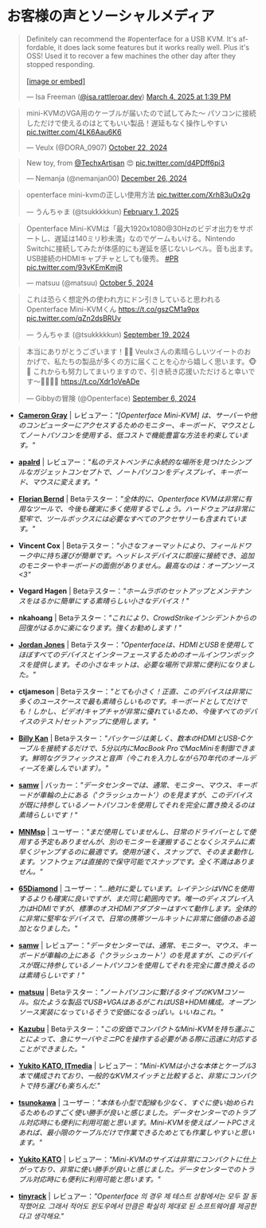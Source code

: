 # お客様の声とソーシャルメディア

<script async src="https://platform.twitter.com/widgets.js" charset="utf-8"></script>
<script async src="https://embed.bsky.app/static/embed.js" charset="utf-8"></script>

<link rel="stylesheet" href="../../../../assets/stylesheets/social-posts.css">
<script src="../../../../assets/javascripts/social-posts.js"></script>

<div class="social-posts-container" id="socialPostsContainer">
    <div class="social-post-item loading" data-lazy="true">
        <blockquote class="bluesky-embed" data-bluesky-uri="at://did:plc:hqzak33sft3uec37owhqhy6a/app.bsky.feed.post/3ljjqt4ak222z" data-bluesky-cid="bafyreicr2shamdzukdzybigmuaclqvvm7hbsiaxznkufsu56tzvu42l2dm" data-bluesky-embed-color-mode="system"><p lang="en">Definitely can recommend the #openterface for a USB KVM. It&#x27;s affordable, it does lack some features but it works really well. Plus it&#x27;s OSS! Used it to recover a few machines the other day after they stopped responding.<br><br><a href="https://bsky.app/profile/did:plc:hqzak33sft3uec37owhqhy6a/post/3ljjqt4ak222z?ref_src=embed">[image or embed]</a></p>&mdash; Isa Freeman (<a href="https://bsky.app/profile/did:plc:hqzak33sft3uec37owhqhy6a?ref_src=embed">@isa.rattleroar.dev</a>) <a href="https://bsky.app/profile/did:plc:hqzak33sft3uec37owhqhy6a/post/3ljjqt4ak222z?ref_src=embed">March 4, 2025 at 1:39 PM</a>
        </blockquote>
    </div>
    <div class="social-post-item loading" data-lazy="true">
        <blockquote class="twitter-tweet"><p lang="ja" dir="ltr">mini-KVMのVGA用のケーブルが届いたので試してみた〜 パソコンに接続しただけで使えるのはとてもいい製品！遅延もなく操作しやすい <a href="https://t.co/4LK6Aau6K6">pic.twitter.com/4LK6Aau6K6</a></p>&mdash; Veulx (@DORA_0907) <a href="https://twitter.com/DORA_0907/status/1848736698647351337?ref_src=twsrc%5Etfw">October 22, 2024</a>
        </blockquote>
    </div>
    <div class="social-post-item loading" data-lazy="true">
        <blockquote class="twitter-tweet">
            <p lang="en" dir="ltr">New toy, from <a href="https://twitter.com/TechxArtisan?ref_src=twsrc%5Etfw">@TechxArtisan</a> 😍 <a href="https://t.co/d4PDff6pi3">pic.twitter.com/d4PDff6pi3</a></p>&mdash; Nemanja (@nemanjan00) <a href="https://twitter.com/nemanjan00/status/1872243307839103175?ref_src=twsrc%5Etfw">December 26, 2024</a>
        </blockquote>
    </div>
    <div class="social-post-item loading" data-lazy="true">
        <blockquote class="twitter-tweet">
            <p lang="ja" dir="ltr">openterface mini-kvmの正しい使用方法 <a href="https://t.co/Xrh83uOx2g">pic.twitter.com/Xrh83uOx2g</a></p>&mdash; うんちゃま (@tsukkkkkun) <a href="https://twitter.com/tsukkkkkun/status/1885503399095132621?ref_src=twsrc%5Etfw">February 1, 2025</a>
        </blockquote>
    </div>
    <div class="social-post-item loading" data-lazy="true">
        <blockquote class="twitter-tweet">
            <p lang="ja" dir="ltr">Openterface Mini-KVMは「最大1920x1080@30Hzのビデオ出力をサポートし、遅延は140ミリ秒未満」なのでゲームもいける。Nintendo Switchに接続してみたが体感的にも遅延を感じないレベル。音も出ます。USB接続のHDMIキャプチャとしても優秀。 <a href="https://twitter.com/hashtag/PR?src=hash&amp;ref_src=twsrc%5Etfw">#PR</a> <a href="https://t.co/93vKEmKmjR">pic.twitter.com/93vKEmKmjR</a></p>
            &mdash; matsuu (@matsuu) <a href="https://twitter.com/matsuu/status/1842440088229478435?ref_src=twsrc%5Etfw">October 5, 2024</a>
        </blockquote>
    </div>
    <div class="social-post-item loading" data-lazy="true">
        <blockquote class="twitter-tweet">
            <p lang="ja" dir="ltr">これは恐らく想定外の使われ方にドン引きしていると思われるOpenterface Mini-KVMくん <a href="https://t.co/gszCM1a9px">https://t.co/gszCM1a9px</a> <a href="https://t.co/qZn2dsBRUv">pic.twitter.com/qZn2dsBRUv</a></p>
            &mdash; うんちゃま (@tsukkkkkun) <a href="https://twitter.com/tsukkkkkun/status/1836702683845341553?ref_src=twsrc%5Etfw">September 19, 2024</a>
        </blockquote>
    </div>
    <div class="social-post-item loading" data-lazy="true">
        <blockquote class="twitter-tweet"><p lang="ja" dir="ltr">本当にありがとうございます！🙏✨ Veulxさんの素晴らしいツイートのおかげで、私たちの製品が多くの方に届くことを心から嬉しく思います。🐵💖 これからも努力してまいりますので、引き続き応援いただけると幸いです〜🧑‍🔧🦾🫡 <a href="https://t.co/Xdr1oVeADe">https://t.co/Xdr1oVeADe</a></p>
            &mdash; Gibbyの冒険 (@Openterface) <a href="https://twitter.com/Openterface/status/1832027435254346206?ref_src=twsrc%5Etfw">September 6, 2024</a>
        </blockquote>
    </div>
</div>


- **[Cameron Gray](https://www.youtube.com/watch?v=xAEQpWyfY-c)** | レビュアー：*"[Openterface Mini-KVM] は、サーバーや他のコンピューターにアクセスするためのモニター、キーボード、マウスとしてノートパソコンを使用する、低コストで機能豊富な方法を約束しています。"*

- **[apalrd](https://www.youtube.com/watch?v=ZZ5P6MnBcHw)** | レビュアー：*"私のテストベンチに永続的な場所を見つけたシンプルなガジェットコンセプトで、ノートパソコンをディスプレイ、キーボード、マウスに変えます。"*

- **[Florian Bernd](https://blog.flobernd.de/2024/06/openterface-beta-test/)** | Betaテスター：*"全体的に、Openterface KVMは非常に有用なツールで、今後も確実に多く使用するでしょう。ハードウェアは非常に堅牢で、ツールボックスには必要なすべてのアクセサリーも含まれています。"*

- **Vincent Cox** | Betaテスター：*"小さなフォーマットにより、フィールドワーク中に持ち運びが簡単です。ヘッドレスデバイスに即座に接続でき、追加のモニターやキーボードの面倒がありません。最高なのは：オープンソース <3"*

- **Vegard Hagen** | Betaテスター：*"ホームラボのセットアップとメンテナンスをはるかに簡単にする素晴らしい小さなデバイス！"*

- **nkahoang** | Betaテスター：*"これにより、CrowdStrikeインシデントからの回復がはるかに楽になります。強くお勧めします！"*

- **[Jordan Jones](https://github.com/kashalls)** | Betaテスター：*"Openterfaceは、HDMIとUSBを使用してほぼすべてのデバイスとインターフェースするためのオールインワンボックスを提供します。その小さなキットは、必要な場所で非常に便利になりました。"*

- **ctjameson** | Betaテスター：*"とても小さく！正直、このデバイスは非常に多くのユースケースで最も素晴らしいものです。キーボードとしてだけでも！しかし、ビデオ/キャプチャが非常に優れているため、今後すべてのデバイスのテスト/セットアップに使用します。"*

- **[Billy Kan](https://www.linkedin.com/posts/billykan_so-happy-to-get-my-old-headless-macmini-back-activity-7251885312509902848-EHpb)** | Betaテスター：*"パッケージは美しく、数本のHDMIとUSB-Cケーブルを接続するだけで、5分以内にMacBook ProでMacMiniを制御できます。鮮明なグラフィックスと音声（今これを入力しながら70年代のオールディーズを楽しんでいます）。"* 

- **[samw](https://tinytoolk.it/tools/openterface-kvm/)** | バッカー：_"データセンターでは、通常、モニター、マウス、キーボードが車輪の上にある（'クラッシュカート'）のを見ますが、このデバイスが既に持参しているノートパソコンを使用してそれを完全に置き換えるのは素晴らしいです！"_

- **[MNMsp](https://www.reddit.com/r/msp/comments/1j2dlde/comment/mfrt6gk/?utm_source=share&utm_medium=web3x&utm_name=web3xcss&utm_term=1&utm_content=share_button)** | ユーザー：*"まだ使用していませんし、日常のドライバーとして使用する予定もありませんが、別のモニターを運搬することなくシステムに素早くジャンプするのに最適です。使用が速く、スナップで、そのまま動作します。ソフトウェアは直接的で保守可能でスナップです。全く不満はありません。"*

- **[65Diamond](https://www.reddit.com/r/msp/comments/1j2dlde/comment/mju6uru/?utm_source=share&utm_medium=web3x&utm_name=web3xcss&utm_term=1&utm_content=share_button)** | ユーザー：*"...絶対に愛しています。レイテンシはVNCを使用するよりも確実に良いですが、まだ同じ範囲内です。唯一のディスプレイ入力はHDMIですが、標準のオスHDMIアダプターはすべて動作します。全体的に非常に堅牢なデバイスで、日常の携帯ツールキットに非常に価値のある追加となりました。"*

- **[samw](https://tinytoolk.it/tools/openterface-kvm/)** | レビュアー：*"データセンターでは、通常、モニター、マウス、キーボードが車輪の上にある（'クラッシュカート'）のを見ますが、このデバイスが既に持参しているノートパソコンを使用してそれを完全に置き換えるのは素晴らしいです！"*

- **[matsuu](https://x.com/matsuu/status/1789322019315892318)** | Betaテスター：*"ノートパソコンに繋げるタイプのKVMコソール。似たような製品でUSB+VGAはあるがこれはUSB+HDMI構成。オープンソース実装になっているそうで安価になるっぽい。いいねこれ。"*

- **[Kazubu](https://x.com/_kazubu/status/1828454779875701044)** | Betaテスター：*"この安価でコンパクトなMini-KVMを持ち運ぶことによって、急にサーバやミニPCを操作する必要がある際に迅速に対応することができました。"*

- **[Yukito KATO, ITmedia](https://www.itmedia.co.jp/pcuser/articles/2503/13/news174.html)** | レビュアー：_"Mini-KVMは小さな本体とケーブル3本で構成されており、一般的なKVMスイッチと比較すると、非常にコンパクトで持ち運びも楽ちんだ."_

- **[tsunokawa](https://tsunokawa.hatenablog.com/entry/2025/02/26/060000)** | ユーザー：*"本体も小型で配線も少なく、すぐに使い始められるためものすごく使い勝手が良いと感じました。データセンターでのトラブル対応時にも便利に利用可能と思います。Mini-KVMを使えばノートPCさえあれば、最小限のケーブルだけで作業できるためとても作業しやすいと思います。"* 

- **[Yukito KATO](https://www.itmedia.co.jp/pcuser/articles/2503/13/news174.html)** | レビュアー：*"Mini-KVMのサイズは非常にコンパクトに仕上がっており、非常に使い勝手が良いと感じました。データセンターでのトラブル対応時にも便利に利用可能と思います。"*

- **[tinyrack](https://tinyrack.net/openterface-mini-kvm/)** | レビュアー：*"Openterface 의 경우 제 테스트 상황에서는 모두 잘 동작했어요. 그래서 적어도 윈도우에서 만큼은 확실히 제대로 된 소프트웨어를 제공한다고 생각해요."*
